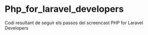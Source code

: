 # Php_for_laravel_developers

Codi resultant de seguir els passos del screencast PHP for Laravel Developers
